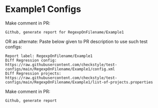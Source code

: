 # Example1 Configs
Make comment in PR:
```
Github, generate report for RegexpOnFilename/Example1
```
OR as alternate:
Paste below given to PR description to use such test configs:
```
Report label: RegexpOnFilename/Example1
Diff Regression config: https://raw.githubusercontent.com/checkstyle/test-configs/main/RegexpOnFilename/Example1/config.xml
Diff Regression projects: https://raw.githubusercontent.com/checkstyle/test-configs/main/RegexpOnFilename/Example1/list-of-projects.properties
```
Make comment in PR:
```
Github, generate report
```
